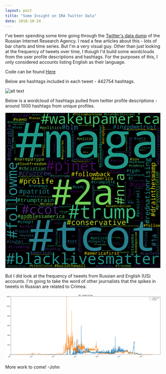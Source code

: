 ```yaml
---
layout: post
title: "Some Insight on IRA Twitter Data"
date: 2018-10-24
---
```

I've been spending some time going through the [Twitter's data dump](https://about.twitter.com/en_us/values/elections-integrity.html#data) of the Russian Internet Research Agency. I read a few articles about this - lots of bar charts and time series. But I'm a very visual guy. Other than just looking at the frequency of tweets over time, I though I'd build some wordclouds from the user profile descriptions and hashtags. For the purposes of this, I only considered accounts listing English as their language. 

Code can be found [Here](https://github.com/harakasj/ira-twitter-data)

Below are hashtags included in each tweet - 442754 hashtags. 

<img src="../../../../images/IRA-hashtag-tweets-wordcloud.png" alt="alt text" width="500">

Below is a wordcloud of hashtags pulled from twitter profile descriptions - around 1000 hashtags from unique profiles.

<img src="../images/IRA-hashtag-profile-wordcloud.png" alt="alt text" width="500">

But I did look at the frequency of tweets from Russian and English (US) accounts. I'm going to take the word of other journalists that the spikes in tweets in Russian are related to Crimea. 

<img src="../images/IRA-TweetsPerDay.png" alt="alt text" width="900">

More work to come!
-John
